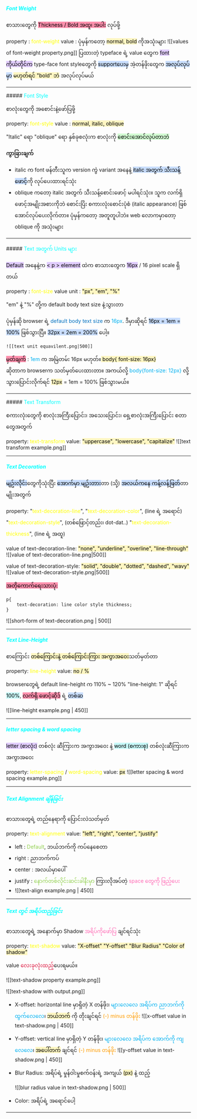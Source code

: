 ##### <span style="color:rgb(0, 255, 255)">Font Weight</span>

စာသားတွေကို <mark style="background: #FF5582A6;">Thickness / Bold အထူ၊ အပါး</mark> လုပ်ဖို့

property : <span style="color:rgb(255, 255, 0)">font-weight
</span>
value : ပုံမှန်ကတော့ <mark style="background: #FFF3A3A6;">normal, bold</mark> ကိုအသုံးများ
		![[values of font-weight property.png]]
		ပြထားတဲ့ typeface ရဲ့ value တွေက <mark style="background: #D2B3FFA6;">font ကိုယ်တိုင်က</mark> type-face font styleတွေကို <mark style="background: #ADCCFFA6;">supportပေးမှ</mark> အဲ့တန်ဖိုးတွေက <mark style="background: #ADCCFFA6;">အလုပ်လုပ်မှာ</mark> <mark style="background: #FFF3A3A6;">မဟုတ်ရင် "bold" ဘဲ</mark> အလုပ်လုပ်မယ်

<hr> 
##### <span style="color:rgb(0, 255, 255)">Font Style</span>

စာလုံးတွေကို အစောင်းနဲ့ဖော်ပြဖို့

property: <span style="color:rgb(255, 255, 0)">font-style</span>
value : <mark style="background: #FFF3A3A6;">normal, italic, oblique</mark>

"Italic" ရော "oblique" ‌ရော နှစ်ခုစလုံးက စာလုံးကို‌ <mark style="background: #BBFABBA6;">စောင်းအောင်လုပ်တာဘဲ</mark>

**ကွာခြားချက်**
- italic က font ဖန်တီးသူက version ကွဲ variant အနေနဲ့ <mark style="background: #ADCCFFA6;">italic အတွက် သီးသန့်ဖောင့်</mark>ကို လုပ်ပေးထားရင်သုံး
- oblique ကတော့ italic အတွက် သီးသန့်စောင်းဖောင့် မပါရင်သုံး။ သူက လက်ရှိဖောင့်အမျိုးအစားကိုဘဲ စောင်းပြိး စကားလုံးစောင်းပုံစံ (italic appearance) ဖြစ်အောင်လုပ်ပေးလိုက်တာ။ 
ပုံမှန်ကတော့ အတူတူပါဘဲ။ web ‌လောကမှာတော့ oblique ကို အသုံးများ

<hr> 
##### <span style="color:rgb(0, 255, 255)">Text အတွက် Units များ</span>

<mark style="background: #D2B3FFA6;">Default</mark> အနေနဲ့က <mark style="background: #D2B3FFA6;">< p > element</mark> ထဲက စာသားတွေက <mark style="background: #D2B3FFA6;">16px</mark> / 16 pixel scale ရှိတယ်

property : <span style="color:rgb(255, 255, 0)">font-size</span>
value unit : <mark style="background: #FFF3A3A6;">"px", "em", "%"</mark>

"em" နဲ့ "%" တို့က default body text size နဲ့သွားတာ

ပုံမှန်ဆို browser ရဲ့ <span style="color:rgb(0, 112, 192)">default body text size</span> က <span style="color:rgb(0, 176, 240)">16px</span>. ဒီမှာဆိုရင် <mark style="background: #ADCCFFA6;">16px = 1em = 100%</mark> ဖြစ်သွားပြီ။ <mark style="background: #ADCCFFA6;">32px = 2em = 200%</mark> ပေါ့။

	![[text unit equavilent.png|500]]

<mark style="background: #FF5582A6;">မှတ်ချက်</mark> : <span style="color:rgb(0, 176, 240)">1em</span> က အမြဲတမ်း 16px မဟုတ်။<mark style="background: #FFF3A3A6;"> body{ font-size: 16px}</mark>  
ဆိုတာက browserက သတ်မှတ်ပေးထားတာ။ အကယ်လို့ <span style="color:rgb(0, 176, 240)">body{font-size: 12px}</span> လို့ သွားပြောင်းလိုက်ရင် <mark style="background: #FFF3A3A6;">12px</mark> = 1em = 100% ဖြစ်သွားမယ်။

<hr> 
##### <span style="color:rgb(0, 255, 255)">Text Transform
</span>

စကားလုံးတွေကို စာလုံးအကြီးပြောင်း၊ အသေးပြောင်း၊ ရှေ့စာလုံးအကြီးပြောင်း စတာတွေအတွက်

property: <span style="color:rgb(255, 255, 0)">text-transform</span>
value: <mark style="background: #FFF3A3A6;">"uppercase", "lowercase", "capitalize"</mark> 
	   ![[text transform example.png]]

<hr>

##### <span style="color:rgb(0, 255, 255)">Text Decoration</span> 

<mark style="background: #ADCCFFA6;">မျဥ်းလိုင်း</mark>တွေကိုသုံးပြီး <mark style="background: #ADCCFFA6;">အောက်မှာ မျဥ်းတား</mark>တာ (သို့) <mark style="background: #ADCCFFA6;">အလယ်ကနေ ကန့်လန့်ဖြတ်</mark>တာမျိုးအတွက်

property: "<span style="color:rgb(255, 255, 0)">text-decoration-line</span>",
          "<span style="color:rgb(255, 255, 0)">text-decoration-color</span>", (line ရဲ့ အရောင်)
          "<span style="color:rgb(255, 255, 0)">text-decoration-style</span>", (တစ်ဖြောင့်တည်း၊ dot-dat..)
          "<span style="color:rgb(255, 255, 0)">text-decoration-thickness</span>", (line ရဲ့ အထူ)

value of text-decoration-line: <mark style="background: #FFF3A3A6;">"none", "underline", "overline", "line-through"</mark>
![[value of text-decoration-line.png|500]]

value of text-decoration-style: <mark style="background: #FFF3A3A6;">"solid", "double", "dotted", "dashed", "wavy"</mark>
![[value of text-decoration-style.png|500]]

<mark style="background: #FF5582A6;">အတိုကောက်ရေးသားပုံ: </mark>

```
p{
	text-decoration: line color style thickness;
}
```

![[short-form of text-decoration.png | 500]]

<hr>

##### <span style="color:rgb(0, 255, 255)">Text Line-Height</span>

စာကြောင်း <mark style="background: #FFF3A3A6;">တစ်ကြောင်းနဲ့ တစ်ကြောင်းကြား အကွာအဝေး</mark>သတ်မှတ်တာ

property: <span style="color:rgb(255, 255, 0)">line-height</span>
value: <mark style="background: #FFF3A3A6;">no / %</mark>

browserတွေရဲ့ default line-height က 110% ~ 120% 
"line-height: 1" ဆိုရင်<mark style="background: #ABF7F7A6;"> 100%</mark>, <mark style="background: #FF5582A6;">လက်ရှိ ဖောင့်ဆိုဒ်</mark> ရဲ့ <mark style="background: #ADCCFFA6;">တစ်ဆ </mark>

![[line-height example.png | 450]]

<hr>

##### <span style="color:rgb(0, 255, 255)">letter spacing & word spacing</span> 

<mark style="background: #D2B3FFA6;">letter (စာလုံး)</mark> တစ်လုံး ဆီကြားက အကွာအဝေး နဲ့ <mark style="background: #ABF7F7A6;">word (စကားစု)</mark> တစ်လုံးဆီကြားက အကွာအဝေး

property: <span style="color:rgb(255, 255, 0)">letter-spacing</span> / <span style="color:rgb(255, 255, 0)">word-spacing</span>
value: <mark style="background: #FFF3A3A6;">px</mark> 
	   ![[letter spacing & word spacing example.png]]
	   
<hr>

##### <span style="color:rgb(0, 255, 255)">Text Alignment ချိန်ခြင်း</span>

စာသားတွေရဲ့ တည်နေရာကို ပြောင်းလဲသတ်မှတ်

property: <span style="color:rgb(255, 255, 0)">text-alignment</span>
value: <mark style="background: #FFF3A3A6;">"left", "right", "center", "justify"</mark> 

- left : <span style="color:rgb(146, 208, 80)">Default</span>, ဘယ်ဘက်ကို ကပ်နေစေတာ
- right : ညာဘက်ကပ်
- center : အလယ်မှာပေါ်
- justify : ‌<span style="color:rgb(146, 208, 80)">နောက်တစ်လိုင်းဆင်းခါနီးမှာ</span> ကြားလိုအပ်တဲ့ <span style="color:rgb(255, 105, 180)">space‌ တွေကို ဖြည့်ပေး</span>
- ![[text-align example.png | 450]]

<hr>

##### <span style="color:rgb(0, 255, 255)">Text တွင် အရိပ်ထည့်ခြင်း</span>

စာသားတွေရဲ့ အနောက်မှာ Shadow <span style="color:rgb(255, 105, 180)">အရိပ်ကိုဖော်ပြ</span> ချင်ရင်သုံး

property: <span style="color:rgb(255, 255, 0)">text-shadow</span>
value: <mark style="background: #FFF3A3A6;">"X-offset" "Y-offset" "Blur Radius" "Color of shadow"</mark>

value <span style="color:rgb(220, 20, 60)">လေးခုလုံးထည့်</span>ပေးရမယ်။ 

![[text-shadow property example.png]]

![[text-shadow with output.png]]

- X-offset: horizontal line မှာရှိတဲ့ X တန်ဖိုး၊ <span style="color:rgb(0, 176, 240)">များလေလေ အရိပ်က ညာဘက်ကို ထွက်လေလေ</span>၊ <mark style="background: #FFF3A3A6;">ဘယ်ဘက်</mark> ကို တိုးချင်ရင် <span style="color:rgb(255, 155, 0)">(-) minus တန်ဖိုး </span>    ![[x-offset value in text-shadow.png | 450]]

- Y-offset: vertical line မှာရှိတဲ့ Y တန်ဖိုး၊ <span style="color:rgb(0, 176, 240)">များလေလေ အရိပ်က အောက်ကို ကျလေလေ</span>၊ <mark style="background: #FFF3A3A6;">အပေါ်တက်</mark> ချင်ရင် <span style="color:rgb(255, 155, 0)">(-) minus တန်ဖိုး</span>             ![[y-offset value in text-shadow.png | 450]]

- Blur Radius: အရိပ်ရဲ့ မှုန်ဝါးမှုစက်ဝန်းရဲ့ အကျယ် <mark style="background: #FFF3A3A6;">(px)</mark> နဲ့ ထည့် 

  ![[blur radius value in text-shadow.png | 500]]

- Color: အရိပ်ရဲ့ အရောင်ပေါ့

<hr> 
